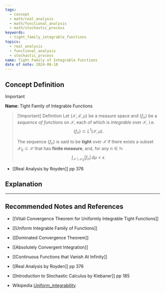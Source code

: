 ```yaml
---
tags:
  - concept
  - math/real_analysis
  - math/functional_analysis
  - math/stochastic_process
keywords:
  - tight_family_integrable_functions
topics:
  - real_analysis
  - functional_analysis
  - stochastic_process
name: Tight Family of Integrable Functions
date of note: 2024-06-18
---
```


## Concept Definition

>[!important]
>**Name**: Tight Family of Integrable Functions

>[!important] Definition
>Let $(\mathcal{X}, \mathscr{F}, \mu)$ be a measure space and $\{ f_{n} \}$ be a *sequence of functions* on $\mathcal{X}$, each of which is *integrable* over $\mathcal{X}$, i.e. $$\{ f_{n} \} \subset L^1(\mathcal{X}, \mu).$$
>
>The sequence $\{ f_{n} \}$ is said to be **tight** over $\mathcal{X}$ if there exists a subset $\mathcal{X}_{0} \subset \mathcal{X}$ that has **finite measure**, and, for any $n \in \mathbb{N}$
>$$
> \int_{\mathcal{X} \setminus \mathcal{X}_{0} } |f_{n}|\,d\mu < \epsilon.
>$$

- [[Real Analysis by Royden]]  pp 376


## Explanation




-----------
##  Recommended Notes and References

- [[Vitali Convergence Theorem for Uniformly Integrable Tight Functions]]
- [[Uniform Integrable Family of Functions]]

- [[Dominated Convergence Theorem]]
- [[Absolutely Convergent Integration]]

- [[Continuous Functions that Vanish At Infinity]]



- [[Real Analysis by Royden]]  pp 376
- [[Introduction to Stochastic Calculus by Klebaner]] pp 185
- Wikipedia [Uniform_integrability](https://en.wikipedia.org/wiki/Uniform_integrability)